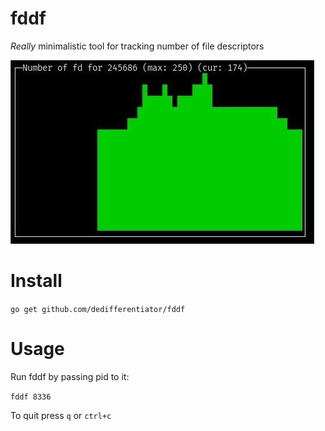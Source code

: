 # fddf

_Really_ minimalistic tool for tracking number of file descriptors

![](https://github.com/dedifferentiator/fddf/raw/master/media/fddf.jpg)

# Install

`go get github.com/dedifferentiator/fddf`

# Usage

Run fddf by passing pid to it:

`fddf 8336`

To quit press `q` or `ctrl+c`
